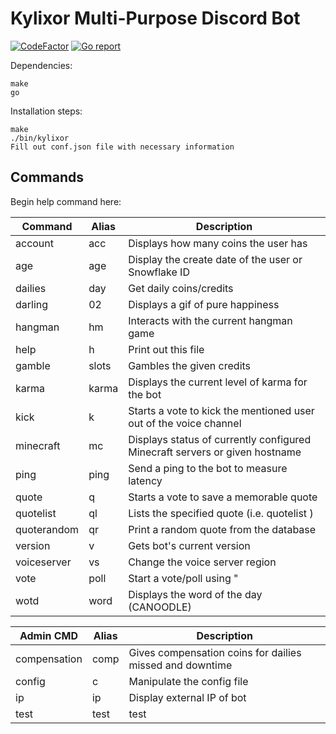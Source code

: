 **Kylixor Multi-Purpose Discord Bot**
=====================================

[![CodeFactor](https://www.codefactor.io/repository/github/dudeofa/kylixor/badge)](https://www.codefactor.io/repository/github/dudeofa/kylixor)  [![Go report](http://goreportcard.com/badge/dudeofa/kylixor)](http://goreportcard.com/report/dudeofa/kylixor)

Dependencies:
~~~
make
go
~~~

Installation steps:
~~~
make
./bin/kylixor
Fill out conf.json file with necessary information
~~~

Commands
--------

Begin help command here:

| Command      | Alias | Description
| -----------  | ----- | -----------
| account      | acc   | Displays how many coins the user has
| age          | age   | Display the create date of the user or Snowflake ID
| dailies      | day   | Get daily coins/credits
| darling      | 02    | Displays a gif of pure happiness
| hangman      | hm    | Interacts with the current hangman game
| help         | h     | Print out this file
| gamble       | slots | Gambles the given credits
| karma        | karma | Displays the current level of karma for the bot
| kick         | k     | Starts a vote to kick the mentioned user out of the voice channel
| minecraft    | mc    | Displays status of currently configured Minecraft servers or given hostname
| ping         | ping  | Send a ping to the bot to measure latency
| quote        | q     | Starts a vote to save a memorable quote
| quotelist    | ql    | Lists the specified quote (i.e. quotelist <identifier>)
| quoterandom  | qr    | Print a random quote from the database
| version      | v     | Gets bot's current version
| voiceserver  | vs    | Change the voice server region
| vote         | poll  | Start a vote/poll using "|" as a separator, i.e. !vote red | yellow)   
| wotd         | word  | Displays the word of the day (CANOODLE)  
 
| Admin CMD    | Alias | Description
| -----------  | ----- | -----------
| compensation | comp  | Gives compensation coins for dailies missed and downtime
| config       | c     | Manipulate the config file
| ip           | ip    | Display external IP of bot
| test         | test  | test
